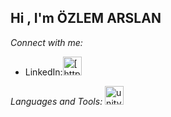 ## Hi , I'm ÖZLEM ARSLAN

*Connect with me:*
* LinkedIn:<img src="https://cdn2.iconfinder.com/data/icons/social-media-2285/512/1_Linkedin_unofficial_colored_svg-64.png" alt= [https://www.linkedin.com/in/ozlem--arslan/] width="30" height="30"/>

*Languages and Tools:*
<img src="https://cdn0.iconfinder.com/data/icons/web-social-and-folder-icons/512/Unity_3D.png" alt="unity" width="30" height="30"/>
